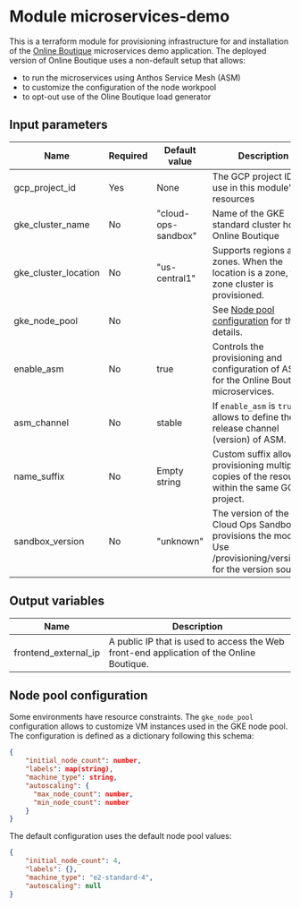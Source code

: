 # Module microservices-demo

This is a terraform module for provisioning infrastructure for and installation
of the [Online Boutique][ob] microservices demo application.
The deployed version of Online Boutique uses a non-default setup that allows:

* to run the microservices using Anthos Service Mesh (ASM)
* to customize the configuration of the node workpool
* to opt-out use of the Oline Boutique load generator

[ob]: https://github.com/GoogleCloudPlatform/microservices-demo

## Input parameters

| Name | Required | Default value | Description |
| --- | --- | --- | --- |
| gcp_project_id | Yes | None | The GCP project ID to use in this module's resources |
| gke_cluster_name | No | "cloud-ops-sandbox" | Name of the GKE standard cluster hosting Online Boutique |
| gke_cluster_location | No | "us-central1" | Supports regions and zones. When the location is a zone, the zone cluster is provisioned. |
| gke_node_pool | No | | See [Node pool configuration](#node-pool-configuration) for the details. |
| enable_asm | No | true | Controls the provisioning and configuration of ASM for the Online Boutique microservices. |
| asm_channel | No | stable | If `enable_asm` is `true`, allows to define the release channel (version) of ASM. |
| name_suffix | No | Empty string | Custom suffix allowing provisioning multiple copies of the resource within the same GCP project. |
| sandbox_version | No | "unknown" | The version of the Cloud Ops Sandbox that provisions the module. Use /provisioning/version.txt for the version source. |

## Output variables

| Name | Description |
| --- | --- |
| frontend_external_ip | A public IP that is used to access the Web front-end application of the Online Boutique. |

## Node pool configuration

Some environments have resource constraints.
The `gke_node_pool` configuration allows to customize VM instances used in the GKE node pool.
The configuration is defined as a dictionary following this schema:

```json
{
    "initial_node_count": number,
    "labels": map(string),
    "machine_type": string,
    "autoscaling": {
      "max_node_count": number,
      "min_node_count": number
    }
}
```

The default configuration uses the default node pool values:

```json
{
    "initial_node_count": 4,
    "labels": {},
    "machine_type": "e2-standard-4",
    "autoscaling": null
}
```
